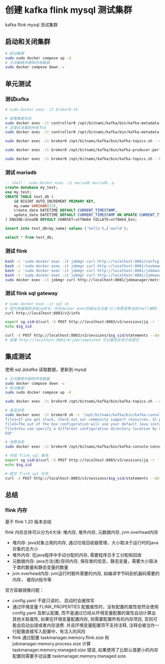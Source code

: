 # 创建 kafka flink mysql 测试集群
kafka flink mysql 测试集群

## 启动和关闭集群
```bash
# 启动集群
sudo sudo docker compose up -d
# 关闭集群并删除所有数据
sudo docker compose down -v
```
## 单元测试
### 测试kafka
```bash
# sudo docker exec -it broker0 sh

# 查看集群状态
sudo docker exec -it controller0 /opt/bitnami/kafka/bin/kafka-metadata-quorum.sh --bootstrap-controller localhost:9093 describe --status
# 这里应该看到所有节点
sudo docker exec -it controller0 /opt/bitnami/kafka/bin/kafka-metadata-quorum.sh --bootstrap-controller localhost:9093 describe --replication

sudo docker exec -it broker0 /opt/bitnami/kafka/bin/kafka-topics.sh --create --bootstrap-server broker0:9092 --topic test1 --partitions 2 --replication-factor 2 --config min.insync.replicas=2

sudo docker exec -it broker0 /opt/bitnami/kafka/bin/kafka-producer-perf-test.sh --topic test1 --num-records 10000 --record-size 1024 --throughput -1 --producer-props bootstrap.servers=broker0:9092

sudo docker exec -it broker0 /opt/bitnami/kafka/bin/kafka-topics.sh --bootstrap-server broker0:9092 --topic test1 --describe

```

### 测试 mariadb
```sql
-- shell： sudo docker exec -it mariadb mariadb -p
create database my_test;
use my_test;
CREATE TABLE test_db (
    id BIGINT AUTO_INCREMENT PRIMARY KEY,
    my_name VARCHAR(32),
    create_date DATETIME DEFAULT CURRENT_TIMESTAMP,
    update_date DATETIME DEFAULT CURRENT_TIMESTAMP ON UPDATE CURRENT_TIMESTAMP
) ENGINE=InnoDB DEFAULT CHARSET=utf8mb4 COLLATE=utf8mb4_bin;

insert into test_db(my_name) values ('hello'),('world');

select * from test_db;
```

### 测试 flink
```bash
bash -c 'sudo docker exec -it jobmgr curl http://localhost:8081/config'|jq
bash -c 'sudo docker exec -it jobmgr curl http://localhost:8081/taskmanagers'|jq
bash -c 'sudo docker exec -it jobmgr curl http://localhost:8081/jobmanager/config'|jq
bash -c 'sudo docker exec -it jobmgr curl http://localhost:8081/jobmanager/environment'|jq
sudo docker exec -it jobmgr curl http://localhost:8081/jobmanager/metrics

```

### 测试 flink sql gateway
```bash
# sudo docker exec -it sql sh
# 因为容器每部没有jq命令，并且docker exec的输出无法被 $()和管道等当前shell捕获，这里暴露8083端口到本机处理
curl http://localhost:8083/v3/info

export sg_sid=$(curl -X POST http://localhost:8083/v3/sessions|jq -r '.sessionHandle')
echo $sg_sid

curl -X POST http://localhost:8083/v3/sessions/$sg_sid/statements --data '{"statement": "select 2"}'
# 查看 http://localhost:8081/#/job/completed 可以看到任务已经提交
```

## 集成测试
使用 sql 从kafka 读取数据，更新到 mysql
```bash
# 关闭集群并删除所有数据
sudo docker compose down -v
# 启动集群
sudo sudo docker compose up -d

sudo docker exec -it broker0 /opt/bitnami/kafka/bin/kafka-topics.sh --create --bootstrap-server broker0:9092 --topic test1 --partitions 2 --replication-factor 2 --config min.insync.replicas=2

# 发送消息
sudo docker exec -it broker0 sh -c '/opt/bitnami/kafka/bin/kafka-console-producer.sh --bootstrap-server broker0:9092 --topic test1 --property parse.key=true --property key.separator== acks=all <<"EOF"
file1=If you get stuck, check out our community support resources. In particular, Apache Flink’s user mailing list is consistently ranked as one of the most active of any Apache project, and is a great way to get help quickly.
file2=The out of the box configuration will use your default Java installation. You can manually set the environment variable JAVA_HOME or the configuration key env.java.home in Flink configuration file if you want to manually override the Java runtime to use. Note that the configuration key env.java.home must be specified in a flattened format (i.e. one-line key-value format) in the configuration file.
file3=You can specify a different configuration directory location by defining the FLINK_CONF_DIR environment variable. For resource providers which provide non-session deployments, you can specify per-job configurations this way. Make a copy of the conf directory from the Flink distribution and modify the settings on a per-job basis. Note that this is not supported in Docker or standalone Kubernetes deployments. On Docker-based deployments, you can use the FLINK_PROPERTIES environment variable for passing configuration values.
EOF'

# 消费消息
sudo docker exec -it broker0 /opt/bitnami/kafka/bin/kafka-console-consumer.sh --bootstrap-server broker0:9092 --topic test1 --group console-consumer1 --from-beginning

# 开启 flink sql 事务
export sg_sid=$(curl -X POST http://localhost:8083/v3/sessions|jq -r '.sessionHandle')
echo $sg_sid

# 提交 flink sql 任务
curl -X POST http://localhost:8083/v3/sessions/$sg_sid/statements --data '{"statement": "select 2"}'
```

## 总结
### flink 内存
基于 flink 1.20 版本总结

flink 内存总体可以分为4大块: 堆内存, 堆外内存, 元数据内存, jvm overhead内存
+ 堆内存: java对象占用的内存, 通过垃圾回收器管理，大小取决于运行时的java对象的总大小
+ 堆外内存: 在java程序中手动分配的内存, 需要程序员手工分配和回收
+ 元数据内存: java方法(类)空间内存, 保存类的信息，静态变量，需要大小取决于类的数量和静态变量的数量
+ jvm overhead内存: jvm运行时额外需要的内存, 如编译字节码到机器码需要的内存， 缓存jit指令等

官方容器镜像问题：
+ config.yaml 不是只读的， 启动时会被改写
+ 通过环境变量 FLINK_PROPERTIES 配置属性时，没有配置的属性依然会使用 config.yaml 及默认配置, 而不是通过已经从环境变量配置的属性自动计算出其他关联属性, 如果在环境变量配置内存, 则需要配置所有的内存项目, 否则可能会启动出错或者内存浪费. 并且环境变量配置项不支持注释, 注释会被当作一行配置直接写入配置中，有注入的风险
+ flink 通过配置 taskmanager.memory.flink.size 和 jobmanager.memory.process.size 计算 taskmanager.memory.managed.size 错误, 如果使用了比默认值更小的内存配置则需要手动设置 taskmanager.memory.managed.size
